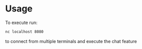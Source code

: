 # Usage

To execute run:

```bash
nc localhost 8080
```

to connect from multiple terminals and execute the chat feature
